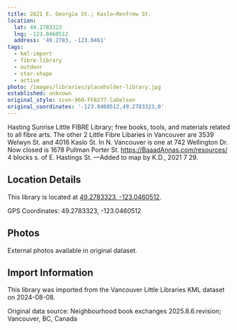```yaml
---
title: 2821 E. Georgia St.; Kaslo—Renfrew St.
location:
  lat: 49.2783323
  lng: -123.0460512
  address: '49.2783, -123.0461'
tags:
  - kml-import
  - fibre-library
  - outdoor
  - star-shape
  - active
photo: /images/libraries/placeholder-library.jpg
established: unknown
original_style: icon-960-FF8277-labelson
original_coordinates: '-123.0460512,49.2783323,0'
---
```

Hasting Sunrise Little FIBRE Library; free books, tools, and materials related to all fibre arts.
The other 2 Little Fibre Libaries in Vancouver are 3539 Welwyn St. and 4016 Kaslo St.
In N. Vancouver is one at 742 Wellington Dr.
 Now closed is 1678 Pullman Porter St.
https://BaaadAnnas.com/resources/ 
4 blocks s. of E. Hastings St.
—Added to map by K.D., 2021 7 29.  

## Location Details

This library is located at [49.2783323, -123.0460512](https://www.google.com/maps?q=49.2783323,-123.0460512).

GPS Coordinates: 49.2783323, -123.0460512

## Photos

External photos available in original dataset.

## Import Information

This library was imported from the Vancouver Little Libraries KML dataset on 2024-08-08.

Original data source: Neighbourhood book exchanges 2025.8.6.revision; Vancouver, BC, Canada
